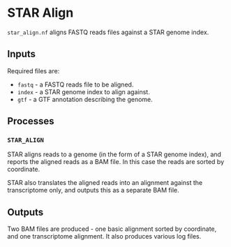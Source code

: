 # STAR Align

`star_align.nf` aligns FASTQ reads files against a STAR genome index.

## Inputs

Required files are:

- `fastq` - a FASTQ reads file to be aligned.
- `index` - a STAR genome index to align against.
- `gtf` - a GTF annotation describing the genome.

## Processes

### `STAR_ALIGN`

STAR aligns reads to a genome (in the form of a STAR genome index), and reports the aligned reads as a BAM file.
In this case the reads are sorted by coordinate.

STAR also translates the aligned reads into an alignment against the transcriptome only, and outputs this as a separate BAM file.

## Outputs

Two BAM files are produced - one basic alignment sorted by coordinate, and one transcriptome alignment.
It also produces various log files.
